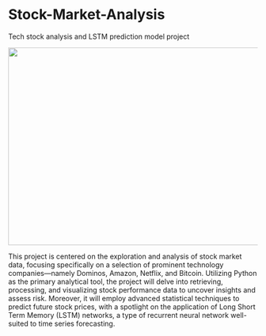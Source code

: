 # Stock-Market-Analysis
Tech stock analysis and LSTM prediction model project


<img src="https://github.com/snehalathatuniki/Stock-Market-Analysis/assets/43737913/6e30f41f-3fd7-41af-9e2e-9fec0ad8a41c" height=400 width=600>


This project is centered on the exploration and analysis of stock market data, focusing specifically on a selection of prominent technology companies—namely Dominos, Amazon, Netflix, and Bitcoin. Utilizing Python as the primary analytical tool, the project will delve into retrieving, processing, and visualizing stock performance data to uncover insights and assess risk. Moreover, it will employ advanced statistical techniques to predict future stock prices, with a spotlight on the application of Long Short Term Memory (LSTM) networks, a type of recurrent neural network well-suited to time series forecasting.




